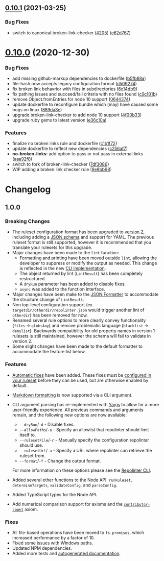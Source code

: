 ## [0.10.1](https://github.com/todogroup/repolinter/compare/v0.10.0...v0.10.1) (2021-03-25)


### Bug Fixes

* switch to canonical broken-link-checker ([#205](https://github.com/todogroup/repolinter/issues/205)) ([e62d767](https://github.com/todogroup/repolinter/commit/e62d767dc299c503d04ff61da6433fede6899eb8))

# [0.10.0](https://github.com/todogroup/repolinter/compare/v0.9.0...v0.10.0) (2020-12-30)


### Bug Fixes

* add missing github-markup dependencies to dockerfile ([b5fb88a](https://github.com/todogroup/repolinter/commit/b5fb88ad4c763dcb2c693a2a41b7ce3b2f183bcf))
* file-hash now accepts legacy configuration format ([d509274](https://github.com/todogroup/repolinter/commit/d50927423c965054d154adb56aaf1c48db778182))
* fix broken link behavrior with files in subdirectories ([6c14db9](https://github.com/todogroup/repolinter/commit/6c14db9fb7348fd42b72bc4ffc4ef7e4d6376409))
* fix pathing issues and succeed/fail criteria with no files found ([c0c101b](https://github.com/todogroup/repolinter/commit/c0c101b2871abb4df584b6ce6cb76aeda3c8eb0a))
* remove Object.fromEntries for node 10 support ([0644374](https://github.com/todogroup/repolinter/commit/0644374c596f4e770e1d440f3980cd760ef9aa82))
* update dockerfile to reconfigure bundle which (may) have caused some bugs on linux ([889da3e](https://github.com/todogroup/repolinter/commit/889da3ebf7475073726799a48b2a370798244af0))
* upgrade broken-link-checker to add node 10 support ([4f00b33](https://github.com/todogroup/repolinter/commit/4f00b33c0e27d8a6bdad7c4ca6e00fe57ec94d90))
* upgrade ruby gems to latest version ([e36c10a](https://github.com/todogroup/repolinter/commit/e36c10a9755a09c538d5dcc483c30f2e1b73c91a))


### Features

* finalize no broken links rule and dockerfile ([c1b1f72](https://github.com/todogroup/repolinter/commit/c1b1f721c788894bb2cb59044fb9740c7f01d9ea))
* update dockerfile to reflect new dependencies ([c256af7](https://github.com/todogroup/repolinter/commit/c256af7cdb682bdd4880577207f40446c8ede640))
* **no-broken-links:** add option to pass or not pass in external links ([aaa92f8](https://github.com/todogroup/repolinter/commit/aaa92f8e083c9e84ab4882f63cb905669f129930))
* switch to fork of broken-link-checker ([7df3086](https://github.com/todogroup/repolinter/commit/7df308645ab883d70da15ac70e054e56a8a5628e))
* WIP adding a broken link checker rule ([9e8bb98](https://github.com/todogroup/repolinter/commit/9e8bb98e34f55a52359fbbfa1a85071d9548f4d1))

# Changelog

## 1.0.0

### Breaking Changes

- The ruleset configuration format has been upgraded to [version 2](./README.md#creating-a-ruleset), including adding a [JSON schema](./rulesets/schema.json) and support for YAML. The previous ruleset format is still supported, however it is recommended that you translate your rulesets for this upgrade.
- Major changes have been made to the `lint` function:
  - Formatting and printing have been moved outside `lint`, allowing the developer to suppress or modify the output as needed. This change is reflected in the new [CLI implementation](./bin/repolinter.js).
  - The object returned by lint (`LintResult`) has been completely restructured.
  - A `dryRun` parameter has been added to disable fixes.
  - `async` was added to the function interface.
- Major changes have been make to the [JSON Formatter](index.js) to accommodate the structure change of `LintResult`.
- Non top-level configuration support (ex. `targetdir/otherdir/repolinter.json` would trigger another lint of `otherdir`) has been removed for now.
- Renamed several rule options to more clearly convey functionality (`files` -> `globsAny`) and remove problematic language (`blacklist` -> `denylist`). Backwards compatibility for old property names in version 1 rulesets is still maintained, however the schema will fail to validate in version 2.
- Some slight changes have been made to the default formatter to accommodate the feature list below.

### Features

- [Automatic fixes](./docs/fixes.md) have been added. These fixes must be [configured in your ruleset](./README.md#rules) before they can be used, but are otherwise enabled by default.
- [Markdown formatting](README.md#formatting-the-output) is now supported via a CLI argument.
- CLI argument parsing has re-implemented with [Yargs](https://github.com/yargs/yargs) to allow for a more user-friendly experience. All previous commands and arguments remain, and the following new options are now available:

  - `--dryRun`/`-d` - Disable fixes.
  - `--allowPaths`/`-a` - Specify an allowlist that repolinter should limit itself to.
  - `--rulesetFile`/`-r` - Manually specify the configuration repolinter should use.
  - `--rulesetUrl`/`-u` - Specify a URL where repolinter can retrieve the ruleset from.
  - `--format`/`-f` - Change the output format.

  For more information on these options please see the [Repolinter CLI](./bin/repolinter.js).

- Added several other functions to the Node API: `runRuleset`, `determineTargets`, `validateConfig`, and `parseConfig`.
- Added TypeScript types for the Node API.
- Add numerical comparison support for axioms and the [`contributor-count`](./docs/axioms.md#contributor-count) axiom.

### Fixes

- All file-based operations have been moved to `fs.promises`, which increased performance by a factor of 10.
- Fixed some issues with Windows paths.
- Updated NPM dependencies.
- Added more tests and [autogenerated documentation](https://todogroup.github.io/repolinter/).
